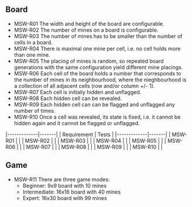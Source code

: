 
## Board

* MSW-R01 The width and height of the board are configurable.
* MSW-R02 The number of mines on a board is configurable.
* MSW-R03 The number of mines has to be smaller than the number of cells in a board.
* MSW-R04 There is maximal one mine per cell, i.e. no cell holds more than one mine.
* MSW-R05 The placing of mines is random, so repeated board generations with the same configuration yield different mine placings.
* MSW-R06 Each cell of the board holds a number that corresponds to the number of mines in its neighbourhood, where the nieghbourhood is a collection of all adjacent cells (row and/or column +/- 1).
* MSW-R07 Each cell is initially hidden and unflagged. 
* MSW-R08 Each hidden cell can be revealed.
* MSW-R09 Each hidden cell can can be flagged and unflagged any number of times.
* MSW-R10 Once a cell was revealed, its state is fixed, i.e. it cannot be hidden again and it cannot be flagged or unflagged.

|-------------|-------|
| Requirement | Tests |
|-------------|-------|
| MSW-R01 | |
| MSW-R02 | |
| MSW-R03 | |
| MSW-R04 | |
| MSW-R05 | |
| MSW-R06 | |
| MSW-R07 | |
| MSW-R08 | |
| MSW-R09 | |
| MSW-R10 | |

## Game

* MSW-R11 There are three game modes:
    * Beginner: 9x9 board with 10 mines
    * Intermediate: 16x16 board with 40 mines
    * Expert: 16x30 board with 99 mines